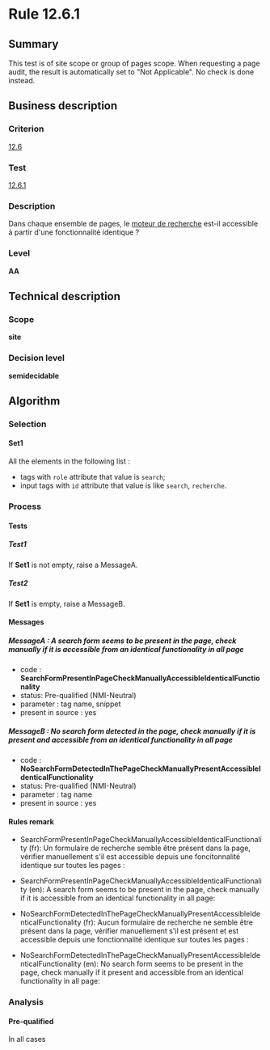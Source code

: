 # Rule 12.6.1

## Summary

This test is of site scope or group of pages scope. When requesting a page audit, the result is automatically set to "Not Applicable". No check is done instead.

## Business description

### Criterion

[12.6](http://references.modernisation.gouv.fr/referentiel-technique-0#crit-12-6)

### Test

[12.6.1](http://references.modernisation.gouv.fr/referentiel-technique-0#test-12-6-1)

### Description

Dans chaque ensemble de pages, le <a href="http://references.modernisation.gouv.fr/referentiel-technique-0#mMoteurRecherche">moteur de recherche</a> est-il accessible &agrave; partir d'une fonctionnalit&eacute; identique ?

### Level

**AA**

## Technical description

### Scope

**site**

### Decision level

**semidecidable**

## Algorithm

### Selection

#### Set1

All the elements in the following list :
 *  tags with `role` attribute that value is `search`;
 *  input tags with `id` attribute that value is like `search`, `recherche`.

### Process

#### Tests

##### Test1

If **Set1** is not empty, raise a MessageA.

##### Test2

If **Set1** is empty, raise a MessageB.

#### Messages

##### MessageA : A search form seems to be present in the page, check manually if it is accessible from an identical functionality in all page

-    code : **SearchFormPresentInPageCheckManuallyAccessibleIdenticalFunctionality** 
-    status: Pre-qualified (NMI-Neutral)
-    parameter : tag name, snippet
-    present in source : yes

##### MessageB : No search form detected in the page, check manually if it is present and accessible from an identical functionality in all page

-    code : **NoSearchFormDetectedInThePageCheckManuallyPresentAccessibleIdenticalFunctionality** 
-    status: Pre-qualified (NMI-Neutral)
-    parameter : tag name
-    present in source : yes

#### Rules remark

 * SearchFormPresentInPageCheckManuallyAccessibleIdenticalFunctionality (fr): Un formulaire de recherche semble &ecirc;tre pr&eacute;sent dans la page, v&eacute;rifier manuellement s'il est accessible depuis une foncitonnalit&eacute; identique sur toutes les pages :
 * SearchFormPresentInPageCheckManuallyAccessibleIdenticalFunctionality (en): A search form seems to be present in the page, check manually if it is accessible from an identical functionality in all page:

 * NoSearchFormDetectedInThePageCheckManuallyPresentAccessibleIdenticalFunctionality (fr): Aucun formulaire de recherche ne semble &ecirc;tre pr&eacute;sent dans la page, v&eacute;rifier manuellement s'il est pr&eacute;sent et est accessible depuis une fonctionnalit&eacute; identique sur toutes les pages :
 * NoSearchFormDetectedInThePageCheckManuallyPresentAccessibleIdenticalFunctionality (en): No search form seems to be present in the page, check manually if it present and accessible from an identical functionality in all page:

### Analysis

#### Pre-qualified

In all cases
